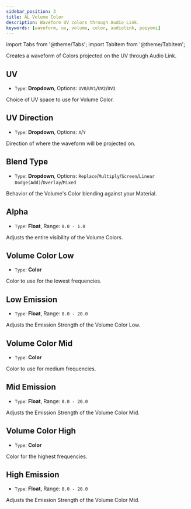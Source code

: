 ```yaml
---
sidebar_position: 3
title: AL Volume Color
description: Waveform UV colors through Audio Link.
keywords: [waveform, uv, volume, color, audiolink, poiyomi]
---
```

import Tabs from '@theme/Tabs';
import TabItem from '@theme/TabItem';

Creates a waveform of Colors projected on the UV through Audio Link.

## UV

- `Type`: <PropertyIcon name="dropdown" />**Dropdown**, Options: `UV0`/`UV1`/`UV2`/`UV3`

Choice of UV space to use for Volume Color.

## UV Direction

- `Type`: <PropertyIcon name="dropdown" />**Dropdown**, Options: `X`/`Y`

Direction of where the waveform will be projected on.

## Blend Type

- `Type`: <PropertyIcon name="dropdown" />**Dropdown**, Options: `Replace`/`Multiply`/`Screen`/`Linear Dodge(Add)`/`Overlay`/`Mixed`

Behavior of the Volume's Color blending against your Material.

## Alpha

- `Type`: <PropertyIcon name="float" />**Float**, Range: `0.0 - 1.0`

Adjusts the entire visibility of the Volume Colors.

## Volume Color Low

- `Type`: <PropertyIcon name="color" />**Color**

Color to use for the lowest frequencies.

## Low Emission

- `Type`: <PropertyIcon name="floatrange" />**Float**, Range: `0.0 - 20.0`

Adjusts the Emission Strength of the Volume Color Low.

## Volume Color Mid

- `Type`: <PropertyIcon name="color" />**Color**

Color to use for medium frequencies.

## Mid Emission

- `Type`: <PropertyIcon name="floatrange" />**Float**, Range: `0.0 - 20.0`

Adjusts the Emission Strength of the Volume Color Mid.

## Volume Color High

- `Type`: <PropertyIcon name="color" />**Color**

Color for the highest frequencies.

## High Emission

- `Type`: <PropertyIcon name="floatrange" />**Float**, Range: `0.0 - 20.0`

Adjusts the Emission Strength of the Volume Color Mid.